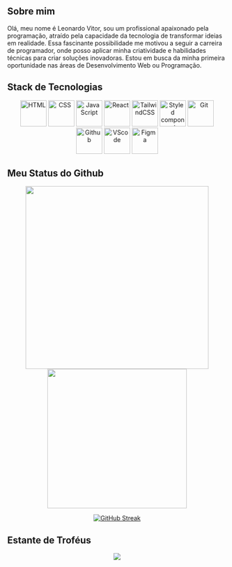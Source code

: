 ## Sobre mim
Olá, meu nome é Leonardo Vitor, sou um profissional apaixonado pela programação, atraído pela capacidade da tecnologia de transformar ideias em realidade. Essa fascinante possibilidade me motivou a seguir a carreira de programador, onde posso aplicar minha criatividade e habilidades técnicas para criar soluções inovadoras. Estou em busca da minha primeira oportunidade nas áreas de Desenvolvimento Web ou Programação.

## Stack de Tecnologias

<p align="center">
  <img src="https://cdn.jsdelivr.net/gh/devicons/devicon@latest/icons/html5/html5-plain-wordmark.svg" alt="HTML" height="60px"/>
  <img src="https://cdn.jsdelivr.net/gh/devicons/devicon@latest/icons/css3/css3-plain-wordmark.svg" alt="CSS" height="60px"/>
  <img src="https://cdn.jsdelivr.net/gh/devicons/devicon@latest/icons/javascript/javascript-plain.svg" alt="JavaScript" height="60px"/>
  <img src="https://cdn.jsdelivr.net/gh/devicons/devicon@latest/icons/react/react-original-wordmark.svg" alt="React" height="60px"/>
  <img src="https://cdn.jsdelivr.net/gh/devicons/devicon@latest/icons/tailwindcss/tailwindcss-original.svg" alt="TailwindCSS" height="60px"/>
  <img src="https://cdn.jsdelivr.net/gh/devicons/devicon@latest/icons/styledcomponents/styledcomponents-original-wordmark.svg" alt="Styled components" height="60px"/>
  <img src="https://cdn.jsdelivr.net/gh/devicons/devicon@latest/icons/git/git-original.svg" alt="Git" height="60px"/>
  <img src="https://cdn.jsdelivr.net/gh/devicons/devicon@latest/icons/github/github-original.svg" alt="Github" height="60px"/>
  <img src="https://cdn.jsdelivr.net/gh/devicons/devicon@latest/icons/vscode/vscode-original.svg" alt="VScode" height="60px"/>
  <img src="https://cdn.jsdelivr.net/gh/devicons/devicon@latest/icons/figma/figma-original.svg" alt="Figma" height="60px"/>
</p>



## Meu Status do Github

<p align="center">
  <img src="https://github-readme-stats.vercel.app/api?username=LeonardoVRR&show_icons=true&theme=dark&locale=pt-br" width="420"/>
  <img src="https://github-readme-stats.vercel.app/api/top-langs/?username=LeonardoVRR&layout=compact&theme=dark&locale=pt-br" width="320"/>
</p>


<p align="center">
  <a href="https://git.io/streak-stats"><img src="https://github-readme-streak-stats.herokuapp.com?user=LeonardoVRR&theme=dark&locale=pt_BR" alt="GitHub Streak" /></a>
</p>

## Estante de Troféus

<p align="center">
  <img src="https://github-profile-trophy.vercel.app/?username=LeonardoVRR&no-frame=true&theme=aura&rank=?,-?&row=1"/>
</p>


